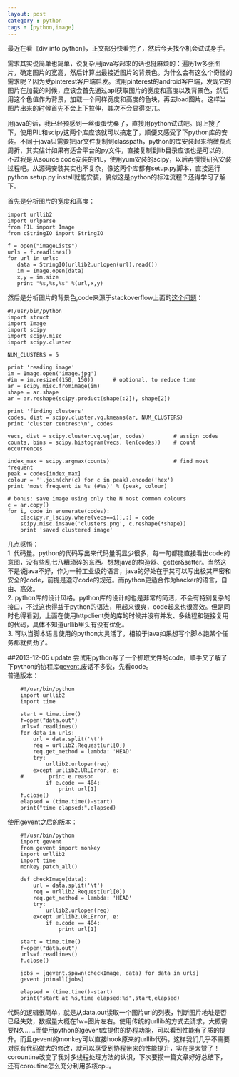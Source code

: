 ```yaml
---
layout: post
category : python
tags : [python,image]
---
```

最近在看《div into python》，正文部分快看完了，然后今天找个机会试试身手。

需求其实说简单也简单，说复杂用java写起来的话也挺麻烦的：遍历1w多张图片，确定图片的宽高，然后计算出最接近图片的背景色。为什么会有这么个奇怪的需求呢？因为受pinterest客户端启发。试用pinterest的android客户端，发现它的图片在加载的时候，应该会首先通过api获取图片的宽度和高度以及背景色，然后用这个色值作为背景，加载一个同样宽度和高度的色块，再去load图片。这样当图片出来的时候首先不会上下拉伸，其次不会显得突兀。

用java的话，我已经预感到一丝蛋蛋忧桑了，直接用python试试吧。网上搜了下，使用PIL和scipy这两个库应该就可以搞定了，顺便又感受了下python库的安装。不同于java只需要把jar文件复制到classpath，python的库安装起来稍微费点周折，其实估计如果有适合平台的py文件，直接复制到lib目录应该也是可以的，不过我是从source code安装的PIL，使用yum安装的scipy，以后再慢慢研究安装过程吧。从源码安装其实也不复杂，像这两个库都有setup.py脚本，直接运行python setup.py install就能安装，貌似这是python的标准流程？还得学习了解下。

首先是分析图片的宽度和高度：

	import urllib2
	import urlparse
	from PIL import Image
	from cStringIO import StringIO
	
	f = open("imageLists")
	urls = f.readlines()
	for url in urls:
	   data = StringIO(urllib2.urlopen(url).read())
	   im = Image.open(data)
	   x,y = im.size
	   print "%s,%s,%s" %(url,x,y)

然后是分析图片的背景色,code来源于stackoverflow上面的[这个问题](http://stackoverflow.com/questions/3241929/python-find-dominant-most-common-color-in-an-image)：


	#!/usr/bin/python
	import struct
	import Image
	import scipy
	import scipy.misc
	import scipy.cluster
	
	NUM_CLUSTERS = 5
	
	print 'reading image'
	im = Image.open('image.jpg')
	#im = im.resize((150, 150))      # optional, to reduce time
	ar = scipy.misc.fromimage(im)
	shape = ar.shape
	ar = ar.reshape(scipy.product(shape[:2]), shape[2])
	
	print 'finding clusters'
	codes, dist = scipy.cluster.vq.kmeans(ar, NUM_CLUSTERS)
	print 'cluster centres:\n', codes
	
	vecs, dist = scipy.cluster.vq.vq(ar, codes)         # assign codes
	counts, bins = scipy.histogram(vecs, len(codes))    # count occurrences
	
	index_max = scipy.argmax(counts)                    # find most frequent
	peak = codes[index_max]
	colour = ''.join(chr(c) for c in peak).encode('hex')
	print 'most frequent is %s (#%s)' % (peak, colour)
	
	# bonus: save image using only the N most common colours
	c = ar.copy()
	for i, code in enumerate(codes):
	    c[scipy.r_[scipy.where(vecs==i)],:] = code
	    scipy.misc.imsave('clusters.png', c.reshape(*shape))
	    print 'saved clustered image'

几点感悟：    
     1. 代码量。python的代码写出来代码量明显少很多，每一句都能直接看出code的意图，没有些乱七八糟琐碎的东西。想想java的构造器、getter&setter。当然这不是说java不好，作为一种工业级的语言，java的好处在于其可以写出极其严密和安全的code，前提是遵守code的规范。而python更适合作为hacker的语言，自由、高效。    
     2. python库的设计风格。python库的设计的也是非常的简洁，不会有特别复杂的接口，不过这也得益于python的语法，用起来很爽，code起来也很高效。但是同时也得看到，上面在使用httpclient类的库的时候并没有并发、多线程和链接复用的代码，具体不知道urllib里头有没有优化。    
     3. 可以当脚本语言使用的python太灵活了，相较于java如果想写个脚本跑某个任务那就费劲了。    


##2013-12-05 update
尝试用python写了一个抓取文件的code，顺手又了解了下python的协程库[gevent](http://www.gevent.org/intro.html#installation),废话不多说，先看code。    
普通版本：

		#!/usr/bin/python
		import urllib2
		import time
		
		start = time.time()
		f=open("data.out")
		urls=f.readlines()
		for data in urls:
		    url = data.split('\t')
		    req = urllib2.Request(url[0])
		    req.get_method = lambda: 'HEAD'
		    try:
		        urllib2.urlopen(req)
		    except urllib2.URLError, e:
		#        print e.reason
		        if e.code == 404:
		            print url[1]
		f.close()
		elapsed = (time.time()-start)
		print("time elapsed:",elapsed)
	
使用gevent之后的版本：

		#!/usr/bin/python
		import gevent
		from gevent import monkey
		import urllib2
		import time
		monkey.patch_all()
		
		def checkImage(data):
		    url = data.split('\t')
		    req = urllib2.Request(url[0])
		    req.get_method = lambda: 'HEAD'
		    try:
		        urllib2.urlopen(req)
		    except urllib2.URLError, e:
		        if e.code == 404:
		            print url[1]
		    
		start = time.time()
		f=open("data.out")
		urls=f.readlines()
		f.close()
		
		jobs = [gevent.spawn(checkImage, data) for data in urls]
		gevent.joinall(jobs)
		
		elapsed = (time.time()-start)
		print("start at %s,time elapsed:%s",start,elapsed)

代码的逻辑很简单，就是从data.out读取一个图片url的列表，判断图片地址是否已经失效，数据量大概在1w+图片左右。使用传统的urllib的方式去请求，大概需要N久……而使用python的gevent库提供的协程功能，可以看到性能有了质的提升。而且gevent的monkey可以直接hook原来的urllib代码，这样我们几乎不需要对原有代码做大的修改，就可以享受到协程带来的性能提升，实在是太赞了！corountine改变了我对多线程处理方法的认识，下次要攒一篇文章好好总结下，还有coroutine怎么充分利用多核cpu。

